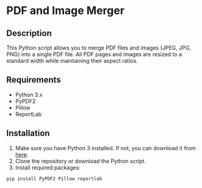 # PDF and Image Merger

## Description

This Python script allows you to merge PDF files and images (JPEG, JPG, PNG) into a single PDF file. All PDF pages and images are resized to a standard width while maintaining their aspect ratios.

## Requirements

- Python 3.x
- PyPDF2
- Pillow
- ReportLab

## Installation

1. Make sure you have Python 3 installed. If not, you can download it from [here](https://www.python.org/downloads/).
2. Clone the repository or download the Python script.
3. Install required packages:

```bash
pip install PyPDF2 Pillow reportlab
